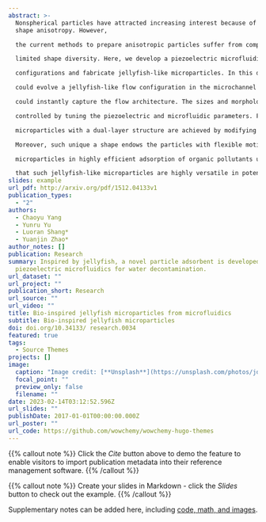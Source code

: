 ```yaml
---
abstract: >-
  Nonspherical particles have attracted increasing interest because of their
  shape anisotropy. However,

  the current methods to prepare anisotropic particles suffer from complex generation processes and

  limited shape diversity. Here, we develop a piezoelectric microfluidic system to generate complex flow

  configurations and fabricate jellyfish-like microparticles. In this delicate system, the piezoelectric vibration

  could evolve a jellyfish-like flow configuration in the microchannel and the in situ photopolymerization

  could instantly capture the flow architecture. The sizes and morphologies of the particles are precisely

  controlled by tuning the piezoelectric and microfluidic parameters. Furthermore, multi-compartmental

  microparticles with a dual-layer structure are achieved by modifying the injecting channel geometry.

  Moreover, such unique a shape endows the particles with flexible motion ability especially when stimuliresponsive materials are incorporated. On the basis of that, we demonstrate the capability of the jellyfish-like

  microparticles in highly efficient adsorption of organic pollutants under external control. Thus, it is believed

  that such jellyfish-like microparticles are highly versatile in potential applications and the piezoelectricintegrated microfluidic strategy could open an avenue for the creation of such anisotropic particles.
slides: example
url_pdf: http://arxiv.org/pdf/1512.04133v1
publication_types:
  - "2"
authors:
  - Chaoyu Yang
  - Yunru Yu
  - Luoran Shang*
  - Yuanjin Zhao*
author_notes: []
publication: Research
summary: Inspired by jellyfish, a novel particle adsorbent is developed using
  piezoelectric microfluidics for water decontamination.
url_dataset: ""
url_project: ""
publication_short: Research
url_source: ""
url_video: ""
title: Bio-inspired jellyfish microparticles from microfluidics
subtitle: Bio-inspired jellyfish microparticles
doi: doi.org/10.34133/ research.0034
featured: true
tags:
  - Source Themes
projects: []
image:
  caption: "Image credit: [**Unsplash**](https://unsplash.com/photos/jdD8gXaTZsc)"
  focal_point: ""
  preview_only: false
  filename: ""
date: 2023-02-14T03:12:52.596Z
url_slides: ""
publishDate: 2017-01-01T00:00:00.000Z
url_poster: ""
url_code: https://github.com/wowchemy/wowchemy-hugo-themes
---
```


{{% callout note %}}
Click the *Cite* button above to demo the feature to enable visitors to import publication metadata into their reference management software.
{{% /callout %}}

{{% callout note %}}
Create your slides in Markdown - click the *Slides* button to check out the example.
{{% /callout %}}

Supplementary notes can be added here, including [code, math, and images](https://wowchemy.com/docs/writing-markdown-latex/).
